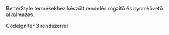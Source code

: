 BetterStyle termékekhez készült rendelés rögzítő és nyomkövető alkalmazás.

CodeIgniter 3 rendszerrel
